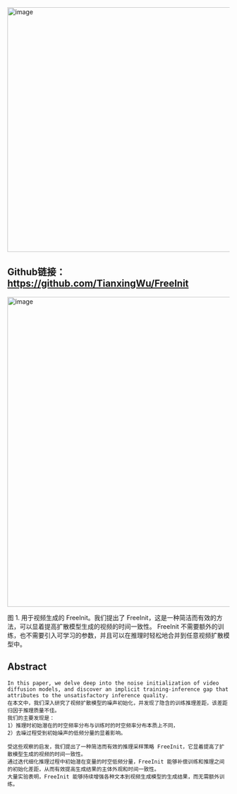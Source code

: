 <img width="554" alt="image" src="https://github.com/Hlufies/Algorithm_Learning/assets/130231524/f1fb9bc7-fa27-49c7-ad9a-0fbf737e512e"> 

## Github链接：https://github.com/TianxingWu/FreeInit  
<img width="702" alt="image" src="https://github.com/Hlufies/Algorithm_Learning/assets/130231524/e53a030c-03b1-4c73-a073-d6df08a4191c">  

图 1. 用于视频生成的 FreeInit。我们提出了 FreeInit，这是一种简洁而有效的方法，可以显着提高扩散模型生成的视频的时间一致性。 FreeInit 不需要额外的训练，也不需要引入可学习的参数，并且可以在推理时轻松地合并到任意视频扩散模型中。  
## Abstract  
```
In this paper, we delve deep into the noise initialization of video diffusion models, and discover an implicit training-inference gap that attributes to the unsatisfactory inference quality.
在本文中，我们深入研究了视频扩散模型的噪声初始化，并发现了隐含的训练推理差距，该差距归因于推理质量不佳。
我们的主要发现是：
1）推理时初始潜在的时空频率分布与训练时的时空频率分布本质上不同，
2）去噪过程受到初始噪声的低频分量的显着影响。
```
```
受这些观察的启发，我们提出了一种简洁而有效的推理采样策略 FreeInit，它显着提高了扩散模型生成的视频的时间一致性。
通过迭代细化推理过程中初始潜在变量的时空低频分量，FreeInit 能够补偿训练和推理之间的初始化差距，从而有效提高生成结果的主体外观和时间一致性。
大量实验表明，FreeInit 能够持续增强各种文本到视频生成模型的生成结果，而无需额外训练。
```



